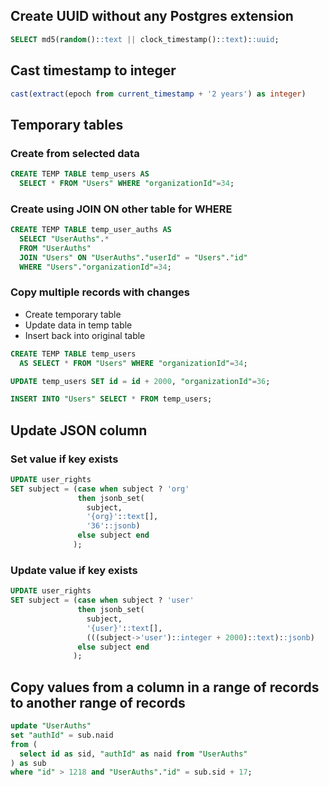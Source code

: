 ## Create UUID without any Postgres extension
```sql
SELECT md5(random()::text || clock_timestamp()::text)::uuid;
```

## Cast timestamp to integer
```sql
cast(extract(epoch from current_timestamp + '2 years') as integer)
```

## Temporary tables

### Create from selected data
```sql
CREATE TEMP TABLE temp_users AS
  SELECT * FROM "Users" WHERE "organizationId"=34;
```

### Create using JOIN ON other table for WHERE
```sql
CREATE TEMP TABLE temp_user_auths AS
  SELECT "UserAuths".*
  FROM "UserAuths"
  JOIN "Users" ON "UserAuths"."userId" = "Users"."id"
  WHERE "Users"."organizationId"=34;
```

### Copy multiple records with changes
* Create temporary table
* Update data in temp table
* Insert back into original table

```sql
CREATE TEMP TABLE temp_users
  AS SELECT * FROM "Users" WHERE "organizationId"=34;

UPDATE temp_users SET id = id + 2000, "organizationId"=36;

INSERT INTO "Users" SELECT * FROM temp_users;
```

## Update JSON column

### Set value if key exists
```sql
UPDATE user_rights
SET subject = (case when subject ? 'org'
               then jsonb_set(
                 subject,
                 '{org}'::text[],
                 '36'::jsonb)
               else subject end
              );
```

### Update value if key exists
```sql
UPDATE user_rights
SET subject = (case when subject ? 'user'
               then jsonb_set(
                 subject,
                 '{user}'::text[],
                 (((subject->'user')::integer + 2000)::text)::jsonb)
               else subject end
              );
```

## Copy values from a column in a range of records to another range of records
```sql
update "UserAuths"
set "authId" = sub.naid
from (
  select id as sid, "authId" as naid from "UserAuths"
) as sub
where "id" > 1218 and "UserAuths"."id" = sub.sid + 17;
```
